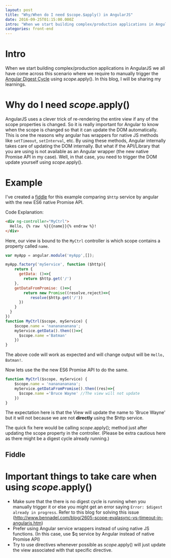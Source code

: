 ```yaml
---
layout: post
title: "Why/When do I need $scope.$apply() in AngularJS"
date: 2016-09-25T01:15:00.000Z
intro: "When we start building complex/production applications in AngularJS we all have come across this scenario where we require to manually trigger the Angular Digest Cycle using $scope.$apply(). In this blog, I will be sharing my learnings."
categories: front-end
---
```


# Intro

When we start building complex/production applications in AngularJS we all have come across this scenario where we require to manually trigger the [Angular Digest Cycle](https://www.sitepoint.com/understanding-angulars-apply-digest/) using $scope.$apply(). In this blog, I will be sharing my learnings.

# Why do I need $scope.$apply()

AngularJS uses a clever trick of re-rendering the entire view if any of the scope properties is changed. So it is really important for Angular to know when the scope is changed so that it can update the DOM automatically. This is one the reasons why angular has wrappers for native JS methods like `setTimeout`, `setInterval`, etc. By using these methods, Angular internally takes care of updating the DOM internally. But what if the API/Library that you are using is not available as an Angular wrapper (the new native Promise API in my case). Well, in that case, you need to trigger the DOM update yourself using $scope.$apply().

# Example

I've created a [fiddle](http://jsfiddle.net/rgabs/xLc4tnrf/) for this example comparing `$http` service by angular with the new ES6 native Promise API.

Code Explanation:

```html
<div ng-controller="MyCtrl">
  Hello, {% raw  %}{{name}}{% endraw %}!
</div>
```

Here, our view is bound to the `MyCtrl` controller is which scope contains a property called `name`.

```javascript
var myApp = angular.module('myApp',[]);

myApp.factory('myService', function ($http){
    return {
      getData: ()=>{
        return $http.get('/')
    },
    getDataFromPromise: ()=>{
        return new Promise((resolve,reject)=>{
           resolve($http.get('/'))
      })
    }
  }
})
function MyCtrl($scope, myService) {
    $scope.name = 'nananananana';
    myService.getData().then(()=>{
      $scope.name ='Batman'
    })
}
```

The above code will work as expected and will change output will be `Hello, Batman!`.

Now lets use the the new ES6 Promise API to do the same.

```javascript
function MyCtrl($scope, myService) {
    $scope.name = 'nananananana';
    myService.getDataFromPromise().then((res)=>{
      $scope.name ='Bruce Wayne' //The view will not update
    })
}
```
The expectation here is that the View will update the name to 'Bruce Wayne' but it will not because we are not **directly** using the $http service.

The quick fix here would be calling $scope.$apply(); method just after updating the scope property in the controller. (Please be extra cautious here as there might be a digest cycle already running.)

## Fiddle

<script async src="//jsfiddle.net/rgabs/xLc4tnrf/embed/js,html,css,result/dark/"></script>

# Important things to take care when using $scope.$apply()

- Make sure that the there is no digest cycle is running when you manually trigger it or else you might get an error saying `Error: $digest already in progress`. Refer to this blog for solving this issue (<http://www.bennadel.com/blog/2605-scope-evalasync-vs-timeout-in-angularjs.htm>)
- Prefer using Angular service wrappers instead of using native JS functions. (In this case, use $q service by Angular instead of native Promise API)
- Try to use directives whenever possible as $scope.$apply() will just update the view associated with that specific directive.
